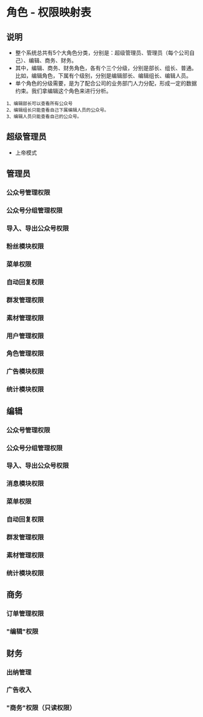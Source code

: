# 角色 - 权限映射表

## 说明
- 整个系统总共有5个大角色分类，分别是：超级管理员、管理员（每个公司自己）、编辑、商务、财务。
- 其中，编辑、商务、财务角色，各有个三个分级，分别是部长、组长、普通。比如，编辑角色，下属有个级别，分别是编辑部长、编辑组长、编辑人员。
- 单个角色的分级需要，是为了配合公司的业务部门人力分配，形成一定的数据约束。我们拿编辑这个角色来进行分析。
```
1、编辑部长可以查看所有公众号
2、编辑组长只能查看自己下属编辑人员的公众号。
3、编辑人员只能查看自己的公众号。
```

## 超级管理员
- 上帝模式


## 管理员
### 公众号管理权限
### 公众号分组管理权限
### 导入、导出公众号权限
### 粉丝模块权限
### 菜单权限
### 自动回复权限
### 群发管理权限
### 素材管理权限
### 用户管理权限
### 角色管理权限
### 广告模块权限
### 统计模块权限


## 编辑
### 公众号管理权限
### 公众号分组管理权限
### 导入、导出公众号权限
### 消息模块权限
### 菜单权限
### 自动回复权限
### 群发管理权限
### 素材管理权限
### 统计模块权限


## 商务
### 订单管理权限
### "编辑"权限


## 财务
### 出纳管理
### 广告收入
### "商务"权限（只读权限）
